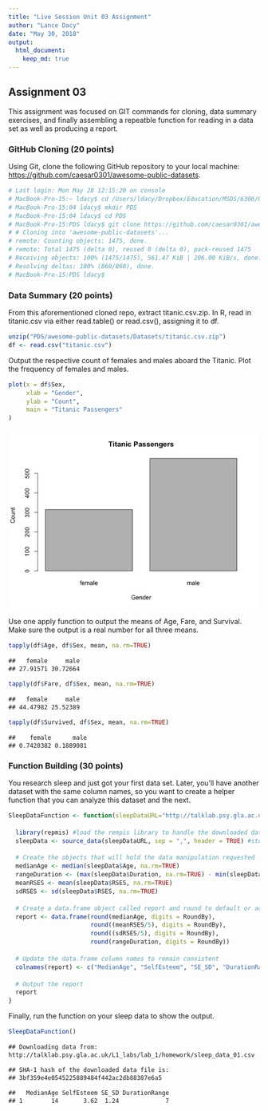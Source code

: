 ```yaml
---
title: "Live Session Unit 03 Assignment"
author: "Lance Dacy"
date: "May 30, 2018"
output: 
  html_document:
    keep_md: true
---
```




## Assignment 03
This assignment was focused on GIT commands for cloning, data summary exercises, and finally assembling a repeatble function for reading in a data set as well as producing a report.

### GitHub Cloning (20 points)
Using Git, clone the following GitHub repository to your local machine: https://github.com/caesar0301/awesome-public-datasets.


```r
# Last login: Mon May 28 12:15:20 on console
# MacBook-Pro-15:~ ldacy$ cd /Users/ldacy/Dropbox/Education/MSDS/6306/Units/04 
# MacBook-Pro-15:04 ldacy$ mkdir PDS
# MacBook-Pro-15:04 ldacy$ cd PDS
# MacBook-Pro-15:PDS ldacy$ git clone https://github.com/caesar0301/awesome-public-datasets
# # Cloning into 'awesome-public-datasets'...
# remote: Counting objects: 1475, done.
# remote: Total 1475 (delta 0), reused 0 (delta 0), pack-reused 1475
# Receiving objects: 100% (1475/1475), 561.47 KiB | 206.00 KiB/s, done.
# Resolving deltas: 100% (860/860), done.
# MacBook-Pro-15:PDS ldacy$  
```

### Data Summary (20 points)
From this aforementioned cloned repo, extract titanic.csv.zip. In R, read in titanic.csv via either read.table() or read.csv(), assigning it to df.


```r
unzip("PDS/awesome-public-datasets/Datasets/titanic.csv.zip")
df <- read.csv("titanic.csv")
```

Output the respective count of females and males aboard the Titanic. Plot the frequency of females and males.


```r
plot(x = df$Sex,
     xlab = "Gender",
     ylab = "Count",
     main = "Titanic Passengers"
)
```

![](Assignment03_files/figure-html/unnamed-chunk-3-1.png)<!-- -->

Use one apply function to output the means of Age, Fare, and Survival. Make sure the output is a real number for all three means.


```r
tapply(df$Age, df$Sex, mean, na.rm=TRUE)
```

```
##   female     male 
## 27.91571 30.72664
```

```r
tapply(df$Fare, df$Sex, mean, na.rm=TRUE) 
```

```
##   female     male 
## 44.47982 25.52389
```

```r
tapply(df$Survived, df$Sex, mean, na.rm=TRUE) 
```

```
##    female      male 
## 0.7420382 0.1889081
```

### Function Building (30 points)
You research sleep and just got your first data set.  Later, you’ll have another dataset with the same column names, so you want to create a helper function that you can analyze this dataset and the next.


```r
SleepDataFunction <- function(sleepDataURL="http://talklab.psy.gla.ac.uk/L1_labs/lab_1/homework/sleep_data_01.csv", RoundBy = 2) {
  
  library(repmis) #load the rempis library to handle the downloaded data
  sleepData <- source_data(sleepDataURL, sep = ",", header = TRUE) #store the data
  
  # Create the objects that will hold the data manipulation requested
  medianAge <- median(sleepData$Age, na.rm=TRUE)
  rangeDuration <- (max(sleepData$Duration, na.rm=TRUE) - min(sleepData$Duration, na.rm=TRUE))
  meanRSES <- mean(sleepData$RSES, na.rm=TRUE)
  sdRSES <- sd(sleepData$RSES, na.rm=TRUE)
 
  # Create a data.frame object called report and round to default or accepted change of decimal places passing in the RoundBy parameter which is defaulted to 2.
  report <- data.frame(round(medianAge, digits = RoundBy), 
                       round((meanRSES/5), digits = RoundBy), 
                       round((sdRSES/5), digits = RoundBy), 
                       round(rangeDuration, digits = RoundBy))
  
  # Update the data.frame column names to remain consistent
  colnames(report) <- c("MedianAge", "SelfEsteem", "SE_SD", "DurationRange")
  
  # Output the report
  report
}
```

Finally, run the function on your sleep data to show the output.


```r
SleepDataFunction()
```

```
## Downloading data from: http://talklab.psy.gla.ac.uk/L1_labs/lab_1/homework/sleep_data_01.csv
```

```
## SHA-1 hash of the downloaded data file is:
## 3bf359e4e0545225889484f442ac2db88387e6a5
```

```
##   MedianAge SelfEsteem SE_SD DurationRange
## 1        14       3.62  1.24             7
```
